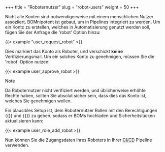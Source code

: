 +++
title = "Roboternutzer"
slug = "robot-users"
weight = 50
+++

Nicht alle Konten sind notwendigerweise mit einem menschlichen Nutzer assoziiert. BOMnipotent ist gebaut, um in Pipelines integriert zu werden. Um ein Konto zu erstellen, welches in Automatisierung genutzt werden soll, fügen Sie der Anfrage die 'robot' Option hinzu:

{{< example "user_request_robot" >}}

Dies markiert das Konto als Roboter, und verschickt **keine** Verifizierungsmail. Um ein solches Konto zu genehmigen, müssen Sie die 'robot' Option nutzen:

{{< example user_approve_robot >}}

> [!NOTE]
> Da Roboternutzer nicht verifiziert werden, und üblicherweise erhöhte Rechte haben, sollten Sie absolut sicher sein, dass dies das Konto ist, welches Sie genehmigen wollen.

Ein plausibles Setup ist, dem Roboternutzer Rollen mit den Berechtigungen {{<bom-management-de>}} und {{<vuln-management-de>}} zu geben, sodass er BOMs hochladen und Sicherheitslücken aktualisieren kann:

{{< example user_role_add_robot >}}

Nun können Sie die Zugangsdaten Ihres Roboters in Ihrer [CI/CD](/de/integration/ci-cd/) Pipeline verwenden.
